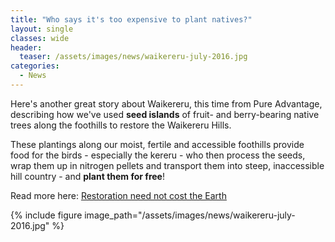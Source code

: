 ```yaml
---
title: "Who says it's too expensive to plant natives?"
layout: single
classes: wide
header:
  teaser: /assets/images/news/waikereru-july-2016.jpg
categories:
  - News
---
```


Here's another great story about Waikereru, this time from Pure Advantage, describing how ​we've used **seed islands** of fruit- and berry-bearing native trees along the foothills to restore the Waikereru Hills.  

These plantings along our moist, fertile and accessible foothills provide food for the birds - especially the kereru - who then process the seeds, wrap them up in nitrogen pellets and transport them into steep, inaccessible hill country - and **plant them for free**!

Read more here: [Restoration need not cost the Earth](https://pureadvantage.org/news/2019/12/11/restoration-need-not-cost-the-earth/)

{% include figure image_path="/assets/images/news/waikereru-july-2016.jpg" %}



